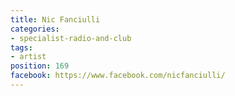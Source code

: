 ```yaml
---
title: Nic Fanciulli
categories:
- specialist-radio-and-club
tags:
- artist
position: 169
facebook: https://www.facebook.com/nicfanciulli/
---
```


